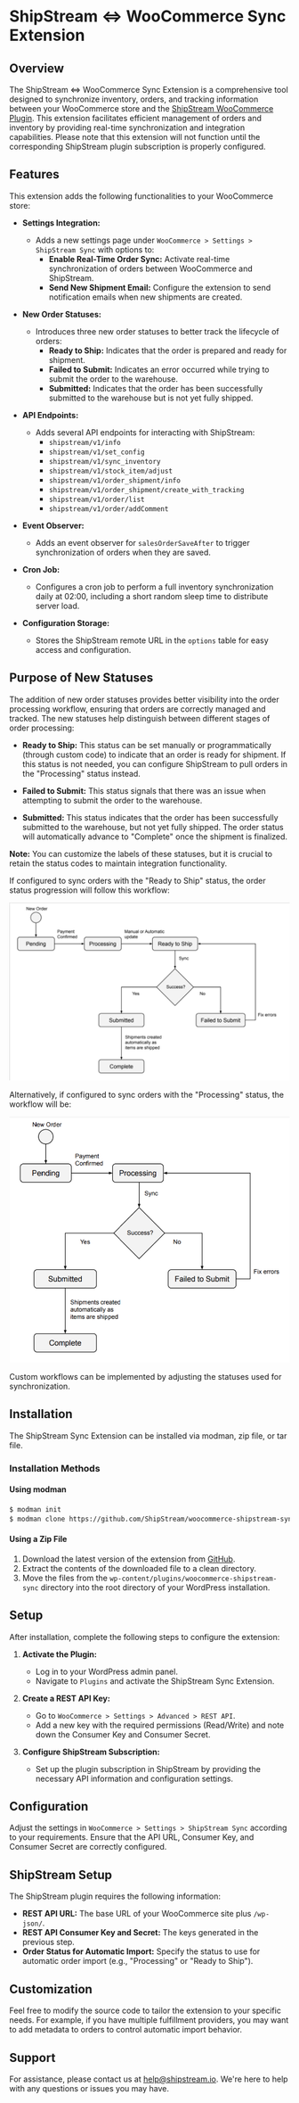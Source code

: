 # ShipStream <=> WooCommerce Sync Extension

## Overview

The ShipStream <=> WooCommerce Sync Extension is a comprehensive tool designed to synchronize inventory, orders, and tracking information between your WooCommerce store and the [ShipStream WooCommerce Plugin](https://github.com/ShipStream/plugin-woocommerce). This extension facilitates efficient management of orders and inventory by providing real-time synchronization and integration capabilities. Please note that this extension will not function until the corresponding ShipStream plugin subscription is properly configured.

## Features

This extension adds the following functionalities to your WooCommerce store:

- **Settings Integration:**
  - Adds a new settings page under `WooCommerce > Settings > ShipStream Sync` with options to:
    - **Enable Real-Time Order Sync:** Activate real-time synchronization of orders between WooCommerce and ShipStream.
    - **Send New Shipment Email:** Configure the extension to send notification emails when new shipments are created.

- **New Order Statuses:**
  - Introduces three new order statuses to better track the lifecycle of orders:
    - **Ready to Ship:** Indicates that the order is prepared and ready for shipment.
    - **Failed to Submit:** Indicates an error occurred while trying to submit the order to the warehouse.
    - **Submitted:** Indicates that the order has been successfully submitted to the warehouse but is not yet fully shipped.

- **API Endpoints:**
  - Adds several API endpoints for interacting with ShipStream:
    - `shipstream/v1/info`
    - `shipstream/v1/set_config`
    - `shipstream/v1/sync_inventory`
    - `shipstream/v1/stock_item/adjust`
    - `shipstream/v1/order_shipment/info`
    - `shipstream/v1/order_shipment/create_with_tracking`
    - `shipstream/v1/order/list`
    - `shipstream/v1/order/addComment`

- **Event Observer:**
  - Adds an event observer for `salesOrderSaveAfter` to trigger synchronization of orders when they are saved.

- **Cron Job:**
  - Configures a cron job to perform a full inventory synchronization daily at 02:00, including a short random sleep time to distribute server load.

- **Configuration Storage:**
  - Stores the ShipStream remote URL in the `options` table for easy access and configuration.

## Purpose of New Statuses

The addition of new order statuses provides better visibility into the order processing workflow, ensuring that orders are correctly managed and tracked. The new statuses help distinguish between different stages of order processing:

- **Ready to Ship:** This status can be set manually or programmatically (through custom code) to indicate that an order is ready for shipment. If this status is not needed, you can configure ShipStream to pull orders in the "Processing" status instead.
  
- **Failed to Submit:** This status signals that there was an issue when attempting to submit the order to the warehouse.

- **Submitted:** This status indicates that the order has been successfully submitted to the warehouse, but not yet fully shipped. The order status will automatically advance to "Complete" once the shipment is finalized.

**Note:** You can customize the labels of these statuses, but it is crucial to retain the status codes to maintain integration functionality.

If configured to sync orders with the "Ready to Ship" status, the order status progression will follow this workflow:

![Status State Diagram](https://raw.githubusercontent.com/ShipStream/openmage-sync/master/shipstream-sync.png)

Alternatively, if configured to sync orders with the "Processing" status, the workflow will be:

![Status State Diagram](https://raw.githubusercontent.com/ShipStream/openmage-sync/master/shipstream-sync-processing.png)

Custom workflows can be implemented by adjusting the statuses used for synchronization.

## Installation

The ShipStream Sync Extension can be installed via modman, zip file, or tar file.

### Installation Methods

#### Using modman

```bash
$ modman init
$ modman clone https://github.com/ShipStream/woocommerce-shipstream-sync
```

#### Using a Zip File

1. Download the latest version of the extension from [GitHub](https://github.com/ShipStream/woocommerce-shipstream-sync).
2. Extract the contents of the downloaded file to a clean directory.
3. Move the files from the `wp-content/plugins/woocommerce-shipstream-sync` directory into the root directory of your WordPress installation.

## Setup

After installation, complete the following steps to configure the extension:

1. **Activate the Plugin:**
   - Log in to your WordPress admin panel.
   - Navigate to `Plugins` and activate the ShipStream Sync Extension.

2. **Create a REST API Key:**
   - Go to `WooCommerce > Settings > Advanced > REST API`.
   - Add a new key with the required permissions (Read/Write) and note down the Consumer Key and Consumer Secret.

3. **Configure ShipStream Subscription:**
   - Set up the plugin subscription in ShipStream by providing the necessary API information and configuration settings.

## Configuration

Adjust the settings in `WooCommerce > Settings > ShipStream Sync` according to your requirements. Ensure that the API URL, Consumer Key, and Consumer Secret are correctly configured.

## ShipStream Setup

The ShipStream plugin requires the following information:

- **REST API URL:** The base URL of your WooCommerce site plus `/wp-json/`.
- **REST API Consumer Key and Secret:** The keys generated in the previous step.
- **Order Status for Automatic Import:** Specify the status to use for automatic order import (e.g., "Processing" or "Ready to Ship").

## Customization

Feel free to modify the source code to tailor the extension to your specific needs. For example, if you have multiple fulfillment providers, you may want to add metadata to orders to control automatic import behavior.

## Support

For assistance, please contact us at [help@shipstream.io](mailto:help@shipstream.io). We're here to help with any questions or issues you may have.